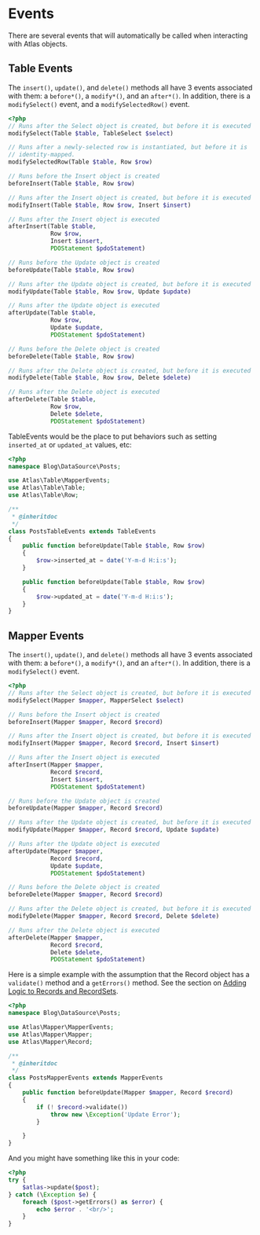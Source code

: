 # Events

There are several events that will automatically be called when interacting with
Atlas objects.

## Table Events

The `insert()`, `update()`, and `delete()` methods all have 3 events associated
with them: a `before*()`, a `modify*()`, and an `after*()`. In addition, there
is a `modifySelect()` event, and a `modifySelectedRow()` event.

```php
<?php
// Runs after the Select object is created, but before it is executed
modifySelect(Table $table, TableSelect $select)

// Runs after a newly-selected row is instantiated, but before it is
// identity-mapped.
modifySelectedRow(Table $table, Row $row)

// Runs before the Insert object is created
beforeInsert(Table $table, Row $row)

// Runs after the Insert object is created, but before it is executed
modifyInsert(Table $table, Row $row, Insert $insert)

// Runs after the Insert object is executed
afterInsert(Table $table,
            Row $row,
            Insert $insert,
            PDOStatement $pdoStatement)

// Runs before the Update object is created
beforeUpdate(Table $table, Row $row)

// Runs after the Update object is created, but before it is executed
modifyUpdate(Table $table, Row $row, Update $update)

// Runs after the Update object is executed
afterUpdate(Table $table,
            Row $row,
            Update $update,
            PDOStatement $pdoStatement)

// Runs before the Delete object is created
beforeDelete(Table $table, Row $row)

// Runs after the Delete object is created, but before it is executed
modifyDelete(Table $table, Row $row, Delete $delete)

// Runs after the Delete object is executed
afterDelete(Table $table,
            Row $row,
            Delete $delete,
            PDOStatement $pdoStatement)
```

TableEvents would be the place to put behaviors such as setting `inserted_at` or
`updated_at` values, etc:

```php
<?php
namespace Blog\DataSource\Posts;

use Atlas\Table\MapperEvents;
use Atlas\Table\Table;
use Atlas\Table\Row;

/**
 * @inheritdoc
 */
class PostsTableEvents extends TableEvents
{
    public function beforeUpdate(Table $table, Row $row)
    {
        $row->inserted_at = date('Y-m-d H:i:s');
    }

    public function beforeUpdate(Table $table, Row $row)
    {
        $row->updated_at = date('Y-m-d H:i:s');
    }
}
```

## Mapper Events

The `insert()`, `update()`, and `delete()` methods all have 3 events associated
with them: a `before*()`, a `modify*()`, and an `after*()`. In addition, there
is a `modifySelect()` event.

```php
<?php
// Runs after the Select object is created, but before it is executed
modifySelect(Mapper $mapper, MapperSelect $select)

// Runs before the Insert object is created
beforeInsert(Mapper $mapper, Record $record)

// Runs after the Insert object is created, but before it is executed
modifyInsert(Mapper $mapper, Record $record, Insert $insert)

// Runs after the Insert object is executed
afterInsert(Mapper $mapper,
            Record $record,
            Insert $insert,
            PDOStatement $pdoStatement)

// Runs before the Update object is created
beforeUpdate(Mapper $mapper, Record $record)

// Runs after the Update object is created, but before it is executed
modifyUpdate(Mapper $mapper, Record $record, Update $update)

// Runs after the Update object is executed
afterUpdate(Mapper $mapper,
            Record $record,
            Update $update,
            PDOStatement $pdoStatement)

// Runs before the Delete object is created
beforeDelete(Mapper $mapper, Record $record)

// Runs after the Delete object is created, but before it is executed
modifyDelete(Mapper $mapper, Record $record, Delete $delete)

// Runs after the Delete object is executed
afterDelete(Mapper $mapper,
            Record $record,
            Delete $delete,
            PDOStatement $pdoStatement)
```

Here is a simple example with the assumption that the Record object has a
`validate()` method and a `getErrors()` method. See the section on [Adding Logic
to Records and RecordSets](behavior.html).

```php
<?php
namespace Blog\DataSource\Posts;

use Atlas\Mapper\MapperEvents;
use Atlas\Mapper\Mapper;
use Atlas\Mapper\Record;

/**
 * @inheritdoc
 */
class PostsMapperEvents extends MapperEvents
{
    public function beforeUpdate(Mapper $mapper, Record $record)
    {
        if (! $record->validate())
            throw new \Exception('Update Error');
        }

    }
}
```

And you might have something like this in your code:

```php
<?php
try {
    $atlas->update($post);
} catch (\Exception $e) {
    foreach ($post->getErrors() as $error) {
        echo $error . '<br/>';
    }
}
```
